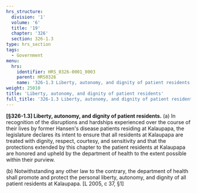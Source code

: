 ```yaml
---
hrs_structure:
  division: '1'
  volume: '6'
  title: '19'
  chapter: '326'
  section: 326-1.3
type: hrs_section
tags:
  - Government
menu:
  hrs:
    identifier: HRS_0326-0001_0003
    parent: HRS0326
    name: '326-1.3 Liberty, autonomy, and dignity of patient residents'
weight: 25010
title: 'Liberty, autonomy, and dignity of patient residents'
full_title: '326-1.3 Liberty, autonomy, and dignity of patient residents'
---
```

**[§326-1.3] Liberty, autonomy, and dignity of patient residents.** (a) In recognition of the disruptions and hardships experienced over the course of their lives by former Hansen's disease patients residing at Kalaupapa, the legislature declares its intent to ensure that all residents at Kalaupapa are treated with dignity, respect, courtesy, and sensitivity and that the protections extended by this chapter to the patient residents at Kalaupapa are honored and upheld by the department of health to the extent possible within their purview.

(b) Notwithstanding any other law to the contrary, the department of health shall promote and protect the personal liberty, autonomy, and dignity of all patient residents at Kalaupapa. [L 2005, c 37, §1]